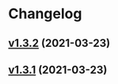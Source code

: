 # Changelog

## [v1.3.2](https://github.com/hirose31/sandbox-go/compare/v1.3.1...v1.3.2) (2021-03-23)


## [v1.3.1](https://github.com/hirose31/sandbox-go/compare/v1.3.1...v1.3.1) (2021-03-23)

